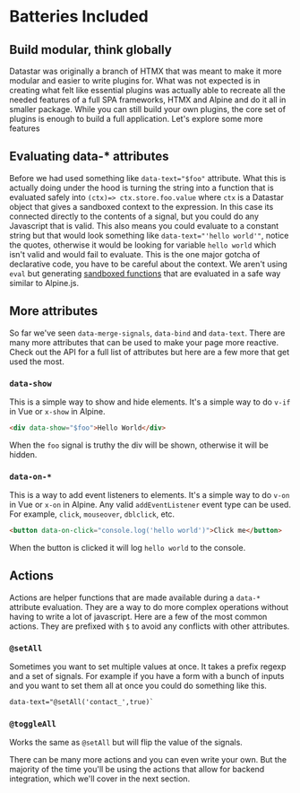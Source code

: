 # Batteries Included

## Build modular, think globally

Datastar was originally a branch of HTMX that was meant to make it more modular and easier to write plugins for. What was not expected is in creating what felt like essential plugins was actually able to recreate all the needed features of a full SPA frameworks, HTMX and Alpine and do it all in smaller package. While you can still build your own plugins, the core set of plugins is enough to build a full application. Let's explore some more features

## Evaluating data-\* attributes

Before we had used something like `data-text="$foo"` attribute. What this is actually doing under the hood is turning the string into a function that is evaluated safely into `(ctx)=> ctx.store.foo.value` where `ctx` is a Datastar object that gives a sandboxed context to the expression. In this case its connected directly to the contents of a signal, but you could do any Javascript that is valid. This also means you could evaluate to a constant string but that would look something like `data-text="'hello world'"`, notice the quotes, otherwise it would be looking for variable `hello world` which isn't valid and would fail to evaluate. This is the one major gotcha of declarative code, you have to be careful about the context. We aren't using `eval` but generating [sandboxed functions](https://developer.mozilla.org/en-US/docs/Web/JavaScript/Reference/Global_Objects/Function/Function) that are evaluated in a safe way similar to Alpine.js.

## More attributes

So far we've seen `data-merge-signals`, `data-bind` and `data-text`. There are many more attributes that can be used to make your page more reactive. Check out the API for a full list of attributes but here are a few more that get used the most.

### `data-show`

This is a simple way to show and hide elements. It's a simple way to do `v-if` in Vue or `x-show` in Alpine.

```html
<div data-show="$foo">Hello World</div>
```

When the `foo` signal is truthy the div will be shown, otherwise it will be hidden.

### `data-on-*`

This is a way to add event listeners to elements. It's a simple way to do `v-on` in Vue or `x-on` in Alpine. Any valid `addEventListener` event type can be used. For example, `click`, `mouseover`, `dblclick`, etc.

```html
<button data-on-click="console.log('hello world')">Click me</button>
```

When the button is clicked it will log `hello world` to the console.

## Actions

Actions are helper functions that are made available during a `data-*` attribute evaluation. They are a way to do more complex operations without having to write a lot of javascript. Here are a few of the most common actions. They are prefixed with `$` to avoid any conflicts with other attributes.

### `@setAll`

Sometimes you want to set multiple values at once. It takes a prefix regexp and a set of signals. For example if you have a form with a bunch of inputs and you want to set them all at once you could do something like this.

```html
data-text="@setAll('contact_',true)`
```

### `@toggleAll`

Works the same as `@setAll` but will flip the value of the signals.

There can be many more actions and you can even write your own. But the majority of the time you'll be using the actions that allow for backend integration, which we'll cover in the next section.
